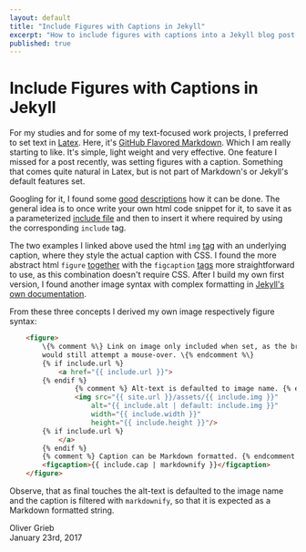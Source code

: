 ```yaml
---
layout: default
title: "Include Figures with Captions in Jekyll"
excerpt: "How to include figures with captions into a Jekyll blog post."
published: true
---
```


# Include Figures with Captions in Jekyll

For my studies and for some of my text-focused work projects, I preferred to set text in [Latex](https://www.latex-project.org/). Here, it's [GitHub Flavored Markdown](https://help.github.com/categories/writing-on-github/). Which I am really starting to like. It's simple, light weight and very effective. One feature I missed for a post recently, was setting figures with a caption. Something that comes quite natural in Latex, but is not part of Markdown's or Jekyll's default features set.

Googling for it, I found some [good](https://superdevresources.com/image-caption-jekyll/) [descriptions](http://kevinmcgillivray.net/captions-for-images-with-jekyll/) how it can be done. The general idea is to once write your own html code snippet for it, to save it as a parameterized [include file](https://jekyllrb.com/docs/includes) and then to insert it where required by using the corresponding `include` tag.

The two examples I linked above used the html `img` [tag](https://www.w3.org/wiki/HTML/Elements/img) with an underlying caption, where they style the actual caption with CSS. I found the more abstract html `figure` [together](https://www.w3.org/wiki/HTML/Elements/figure) with the `figcaption` [tags](https://www.w3.org/wiki/HTML/Elements/figcaption) more straightforward to use, as this combination doesn't require CSS. After I build my own first version, I found another image syntax with complex formatting in [Jekyll's own documentation](http://jekyllrb.com/docs/includes/#passing-parameters-to-includes).

From these three concepts I derived my own image respectively figure syntax:

```html
    <figure>
        \{% comment %\} Link on image only included when set, as the browser
        would still attempt a mouse-over. \{% endcomment %\}
        {% if include.url %}
            <a href="{{ include.url }}">
        {% endif %}
                {% comment %} Alt-text is defaulted to image name. {% endcomment %}
                <img src="{{ site.url }}/assets/{{ include.img }}"
                    alt="{{ include.alt | default: include.img }}"
                    width="{{ include.width }}"
                    height="{{ include.height }}"/>
        {% if include.url %}
            </a>
        {% endif %}
        {% comment %} Caption can be Markdown formatted. {% endcomment %}
        <figcaption>{{ include.cap | markdownify }}</figcaption>
    </figure>
```

Observe, that as final touches the alt-text is defaulted to the image name and the caption is filtered with `markdownify`, so that it is expected as a Markdown formatted string.

Oliver Grieb  
January 23rd, 2017
